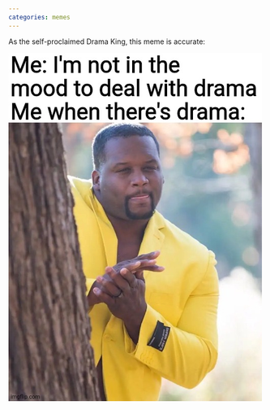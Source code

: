 ```yaml
---
categories: memes
---
```


As the self-proclaimed Drama King, this meme is accurate:

![dramaking](https://raw.githubusercontent.com/muneer78/muneer78.github.io/master/images/drama.jpeg)



